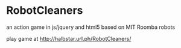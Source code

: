 # RobotCleaners
an action game in js/jquery and html5
based on MIT Roomba robots

play game at http://halbstar.url.ph/RobotCleaners/

